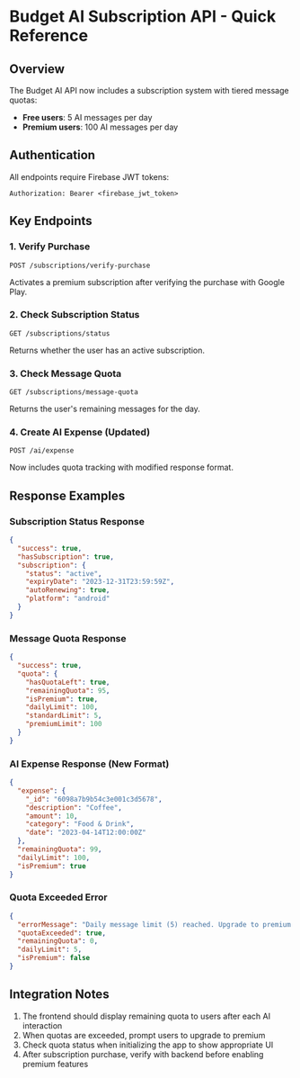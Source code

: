 # Budget AI Subscription API - Quick Reference

## Overview

The Budget AI API now includes a subscription system with tiered message quotas:

- **Free users**: 5 AI messages per day
- **Premium users**: 100 AI messages per day

## Authentication

All endpoints require Firebase JWT tokens:

```
Authorization: Bearer <firebase_jwt_token>
```

## Key Endpoints

### 1. Verify Purchase

```
POST /subscriptions/verify-purchase
```

Activates a premium subscription after verifying the purchase with Google Play.

### 2. Check Subscription Status

```
GET /subscriptions/status
```

Returns whether the user has an active subscription.

### 3. Check Message Quota

```
GET /subscriptions/message-quota
```

Returns the user's remaining messages for the day.

### 4. Create AI Expense (Updated)

```
POST /ai/expense
```

Now includes quota tracking with modified response format.

## Response Examples

### Subscription Status Response

```json
{
  "success": true,
  "hasSubscription": true,
  "subscription": {
    "status": "active",
    "expiryDate": "2023-12-31T23:59:59Z",
    "autoRenewing": true,
    "platform": "android"
  }
}
```

### Message Quota Response

```json
{
  "success": true,
  "quota": {
    "hasQuotaLeft": true,
    "remainingQuota": 95,
    "isPremium": true,
    "dailyLimit": 100,
    "standardLimit": 5,
    "premiumLimit": 100
  }
}
```

### AI Expense Response (New Format)

```json
{
  "expense": {
    "_id": "6098a7b9b54c3e001c3d5678",
    "description": "Coffee",
    "amount": 10,
    "category": "Food & Drink",
    "date": "2023-04-14T12:00:00Z"
  },
  "remainingQuota": 99,
  "dailyLimit": 100,
  "isPremium": true
}
```

### Quota Exceeded Error

```json
{
  "errorMessage": "Daily message limit (5) reached. Upgrade to premium for 100 AI messages per day.",
  "quotaExceeded": true,
  "remainingQuota": 0,
  "dailyLimit": 5,
  "isPremium": false
}
```

## Integration Notes

1. The frontend should display remaining quota to users after each AI interaction
2. When quotas are exceeded, prompt users to upgrade to premium
3. Check quota status when initializing the app to show appropriate UI
4. After subscription purchase, verify with backend before enabling premium features
